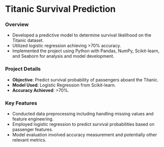# Titanic Survival Prediction

### Overview
- Developed a predictive model to determine survival likelihood on the Titanic dataset.
- Utilized logistic regression achieving >70% accuracy.
- Implemented the project using Python with Pandas, NumPy, Scikit-learn, and Seaborn for analysis and model development.

### Project Details
- **Objective**: Predict survival probability of passengers aboard the Titanic.
- **Model Used**: Logistic Regression from Scikit-learn.
- **Accuracy Achieved**: >70%.

### Key Features
- Conducted data preprocessing including handling missing values and feature engineering.
- Employed logistic regression to predict survival probabilities based on passenger features.
- Model evaluation involved accuracy measurement and potentially other relevant metrics.
